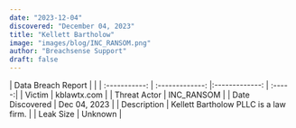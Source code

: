 ```yaml
---
date: "2023-12-04"
discovered: "December 04, 2023"
title: "Kellett Bartholow"
image: "images/blog/INC_RANSOM.png"
author: "Breachsense Support"
draft: false
---
```


| Data Breach Report           |              | 
| :-----------: | :-------------:     |:-------------:    | :-----:|
| Victim      | kblawtx.com      | 
| Threat Actor      | INC_RANSOM      | 
| Date Discovered      | Dec 04, 2023      | 
| Description      | Kellett Bartholow PLLC is a law firm.      | 
| Leak Size      | Unknown      | 

